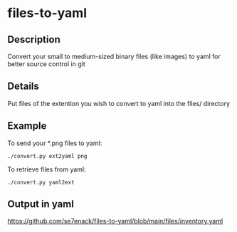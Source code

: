 # files-to-yaml

## Description
Convert your small to medium-sized binary files (like images) to yaml for better source control in git

## Details
Put files of the extention you wish to convert to yaml into the files/ directory

## Example
To send your *.png files to yaml:
~~~
./convert.py ext2yaml png
~~~

To retrieve files from yaml:
~~~
./convert.py yaml2ext
~~~

## Output in yaml
https://github.com/se7enack/files-to-yaml/blob/main/files/inventory.yaml


<br>
